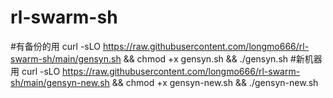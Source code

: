 # rl-swarm-sh

#有备份的用
curl -sLO https://raw.githubusercontent.com/longmo666/rl-swarm-sh/main/gensyn.sh && chmod +x gensyn.sh && ./gensyn.sh
#新机器用
curl -sLO https://raw.githubusercontent.com/longmo666/rl-swarm-sh/main/gensyn-new.sh && chmod +x gensyn-new.sh && ./gensyn-new.sh
